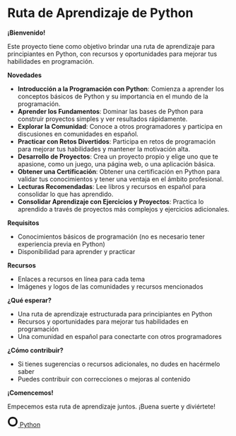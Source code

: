 **Ruta de Aprendizaje de Python**
=====================================

**¡Bienvenido!**

Este proyecto tiene como objetivo brindar una ruta de aprendizaje para principiantes en Python, con recursos y oportunidades para mejorar tus habilidades en programación.

**Novedades**

* **Introducción a la Programación con Python**: Comienza a aprender los conceptos básicos de Python y su importancia en el mundo de la programación.
* **Aprender los Fundamentos**: Dominar las bases de Python para construir proyectos simples y ver resultados rápidamente.
* **Explorar la Comunidad**: Conoce a otros programadores y participa en discusiones en comunidades en español.
* **Practicar con Retos Divertidos**: Participa en retos de programación para mejorar tus habilidades y mantener la motivación alta.
* **Desarrollo de Proyectos**: Crea un proyecto propio y elige uno que te apasione, como un juego, una página web, o una aplicación básica.
* **Obtener una Certificación**: Obtener una certificación en Python para validar tus conocimientos y tener una ventaja en el ámbito profesional.
* **Lecturas Recomendadas**: Lee libros y recursos en español para consolidar lo que has aprendido.
* **Consolidar Aprendizaje con Ejercicios y Proyectos**: Practica lo aprendido a través de proyectos más complejos y ejercicios adicionales.

**Requisitos**

* Conocimientos básicos de programación (no es necesario tener experiencia previa en Python)
* Disponibilidad para aprender y practicar

**Recursos**

* Enlaces a recursos en línea para cada tema
* Imágenes y logos de las comunidades y recursos mencionados

**¿Qué esperar?**

* Una ruta de aprendizaje estructurada para principiantes en Python
* Recursos y oportunidades para mejorar tus habilidades en programación
* Una comunidad en español para conectarte con otros programadores

**¿Cómo contribuir?**

* Si tienes sugerencias o recursos adicionales, no dudes en hacérmelo saber
* Puedes contribuir con correcciones o mejoras al contenido

**¡Comencemos!**

Empecemos esta ruta de aprendizaje juntos. ¡Buena suerte y diviértete!

<a href="https://www.python.org/">
  <svg width="24" height="24" viewBox="0 0 24 24" fill="none" stroke="currentColor" stroke-width="2">
    <path d="M12 2C6.5 2 2 6.5 2 12C2 17.5 6.5 22 12 22C17.5 22 22 17.5 22 12C22 6.5 17.5 2 12 2ZM12 20C7.5 20 4 17.5 4 12C4 6.5 7.5 4 12 4C16.5 4 20 6.5 20 12C20 17.5 16.5 20 12 20Z"/>
  </svg>
  Python
</a>
